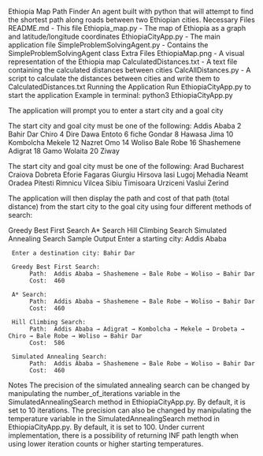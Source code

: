 Ethiopia Map Path Finder
An agent built with python that will attempt to find the shortest path along roads between two Ethiopian cities.
Necessary Files
README.md - This file
Ethiopia_map.py - The map of Ethiopia as a graph and latitude/longitude coordinates
EthiopiaCityApp.py - The main application file
SimpleProblemSolvingAgent.py - Contains the SimpleProblemSolvingAgent class
Extra Files
EthiopiaMap.png - A visual representation of the Ethiopia map
CalculatedDistances.txt - A text file containing the calculated distances between cities
CalcAllDistances.py - A script to calculate the distances between cities and write them to CalculatedDistances.txt
Running the Application
Run EthiopiaCityApp.py to start the application Example in terminal: python3 EthiopiaCityApp.py

The application will prompt you to enter a start city and a goal city

The start city and goal city must be one of the following:
Addis Ababa
2 Bahir Dar
Chiro
4 Dire Dawa
Entoto
6 fiche
Gondar
8 Hawasa
Jima
10 Kombolcha
Mekele
12 Nazret
Omo
14 Woliso
Bale Robe
16 Shashemene
Adigrat
18 Gamo
Wolaita
20 Ziway

The start city and goal city must be one of the following:
Arad
Bucharest
Craiova
Dobreta
Eforie
Fagaras
Giurgiu
Hirsova
Iasi
Lugoj
Mehadia
Neamt
Oradea
Pitesti
Rimnicu Vilcea
Sibiu
Timisoara
Urziceni
Vaslui
Zerind














The application will then display the path and cost of that path (total distance) from the start city to the goal city using four different methods of search:

Greedy Best First Search
A* Search
Hill Climbing Search
Simulated Annealing Search
Sample Output
     Enter a starting city: Addis Ababa

     Enter a destination city: Bahir Dar

     Greedy Best First Search:
          Path:  Addis Ababa → Shashemene → Bale Robe → Woliso → Bahir Dar
          Cost:  460

     A* Search:
          Path:  Addis Ababa → Shashemene → Bale Robe → Woliso → Bahir Dar
          Cost:  460

     Hill Climbing Search:
          Path:  Addis Ababa → Adigrat → Kombolcha → Mekele → Drobeta → Chiro → Bale Robe → Woliso → Bahir Dar
          Cost:  586

     Simulated Annealing Search:
          Path:  Addis Ababa → Shashemene → Bale Robe → Woliso → Bahir Dar
          Cost:  460
Notes
The precision of the simulated annealing search can be changed by manipulating the number_of_iterations variable in the SimulatedAnnealingSearch method in EthiopiaCityApp.py. By default, it is set to 10 iterations. The precision can also be changed by manipulating the temperature variable in the SimulatedAnnealingSearch method in EthiopiaCityApp.py. By default, it is set to 100. Under current implementation, there is a possibility of returning INF path length when using lower iteration counts or higher starting temperatures.